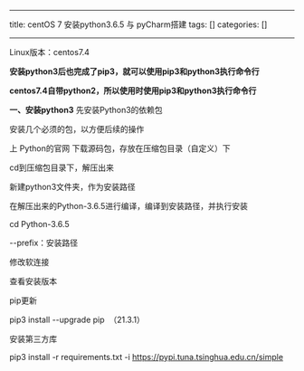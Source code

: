 
--- 
title:  centOS 7 安装python3.6.5 与 pyCharm搭建 
tags: []
categories: [] 

---
Linux版本：centos7.4

**安装python3后也完成了pip3，就可以使用pip3和python3执行命令行**

**centos7.4自带python2，所以使用时使用pip3和python3执行命令行**

**一、安装python3** 先安装Python3的依赖包

安装几个必须的包，以方便后续的操作

上 Python的官网 下载源码包，存放在压缩包目录（自定义）下

cd到压缩包目录下，解压出来

新建python3文件夹，作为安装路径

在解压出来的Python-3.6.5进行编译，编译到安装路径，并执行安装

cd Python-3.6.5

--prefix：安装路径

修改软连接

查看安装版本

pip更新

pip3 install --upgrade pip  （21.3.1）

安装第三方库

pip3 install -r requirements.txt -i https://pypi.tuna.tsinghua.edu.cn/simple
